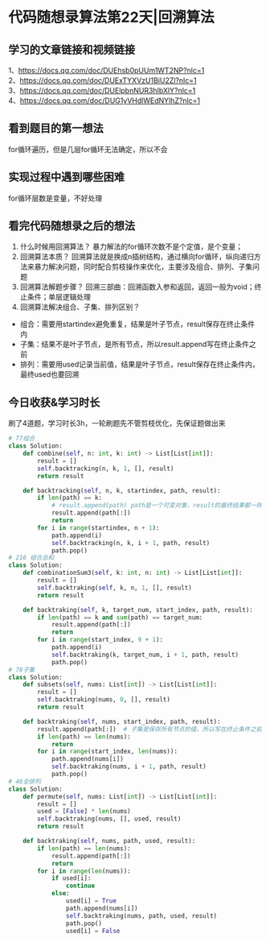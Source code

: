 # 代码随想录算法第22天|回溯算法
## 学习的文章链接和视频链接
1、https://docs.qq.com/doc/DUEhsb0pUUm1WT2NP?nlc=1  
2、https://docs.qq.com/doc/DUExTYXVzU1BiU2Zl?nlc=1  
3、https://docs.qq.com/doc/DUElpbnNUR3hIbXlY?nlc=1  
4、https://docs.qq.com/doc/DUG1yVHdlWEdNYlhZ?nlc=1  
## 看到题目的第一想法
for循环遍历，但是几层for循环无法确定，所以不会
## 实现过程中遇到哪些困难 
for循环层数是变量，不好处理
## 看完代码随想录之后的想法 
1. 什么时候用回溯算法？
暴力解法的for循环次数不是个定值，是个变量；
2. 回溯算法本质？
回溯算法就是换成n插树结构，通过横向for循环，纵向递归方法来暴力解决问题，同时配合剪枝操作来优化，主要涉及组合、排列、子集问题
3. 回溯算法解题步骤？
回溯三部曲：回溯函数入参和返回，返回一般为void；终止条件；单层逻辑处理
4. 回溯算法解决组合、子集、排列区别？
* 组合：需要用startindex避免重复，结果是叶子节点，result保存在终止条件内
* 子集：结果不是叶子节点，是所有节点，所以result.append写在终止条件之前
* 排列：需要用used记录当前值，结果是叶子节点，result保存在终止条件内，最终used也要回溯
## 今日收获&学习时长
刷了4道题，学习时长3h，一轮刷题先不管剪枝优化，先保证题做出来
```Python
# 77组合
class Solution:
    def combine(self, n: int, k: int) -> List[List[int]]:
        result = []
        self.backtracking(n, k, 1, [], result)
        return result

    def backtracking(self, n, k, startindex, path, result):
        if len(path) == k:
            # result.append(path) path是一个可变对象，result的最终结果都一样,[:]等同于浅copy,path里面的值是不可变对象
            result.append(path[:])
            return
        for i in range(startindex, n + 1):
            path.append(i)
            self.backtracking(n, k, i + 1, path, result)
            path.pop()
# 216 组合总和
class Solution:
    def combinationSum3(self, k: int, n: int) -> List[List[int]]:
        result = []
        self.backtraking(self, k, n, 1, [], result)
        return result

    def backtraking(self, k, target_num, start_index, path, result):
        if len(path) == k and sum(path) == target_num:
            result.append(path[:])
            return
        for i in range(start_index, 9 + 1):
            path.append(i)
            self.backtraking(k, target_num, i + 1, path, result)
            path.pop()
# 78子集
class Solution:
    def subsets(self, nums: List[int]) -> List[List[int]]:
        result = []
        self.backtraking(nums, 0, [], result)
        return result

    def backtraking(self, nums, start_index, path, result):
        result.append(path[:])  # 子集是保存所有节点的值，所以写在终止条件之前
        if len(path) == len(nums):
            return
        for i in range(start_index, len(nums)):
            path.append(nums[i])
            self.backtraking(nums, i + 1, path, result)
            path.pop()
# 46全排列
class Solution:
    def permute(self, nums: List[int]) -> List[List[int]]:
        result = []
        used = [False] * len(nums)
        self.backtraking(nums, [], used, result)
        return result

    def backtraking(self, nums, path, used, result):
        if len(path) == len(nums):
            result.append(path[:])
            return
        for i in range(len(nums)):
            if used[i]:
                continue
            else:
                used[i] = True
                path.append(nums[i])
                self.backtraking(nums, path, used, result)
                path.pop()
                used[i] = False  
```




